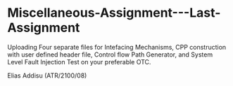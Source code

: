# Miscellaneous-Assignment---Last-Assignment
Uploading Four separate files for Intefacing Mechanisms, CPP construction with user defined header file, Control flow Path Generator, and System Level Fault Injection Test on your preferable OTC.

Elias Addisu (ATR/2100/08)
